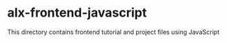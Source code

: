 # alx-frontend-javascript

This directory contains frontend tutorial and project files using JavaScript
